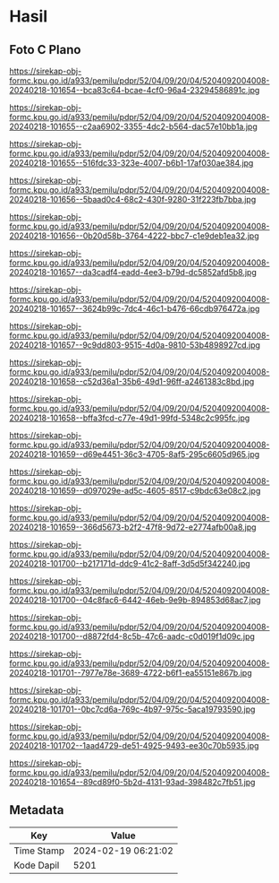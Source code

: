# Hasil

## Foto C Plano

https://sirekap-obj-formc.kpu.go.id/a933/pemilu/pdpr/52/04/09/20/04/5204092004008-20240218-101654--bca83c64-bcae-4cf0-96a4-23294586891c.jpg

https://sirekap-obj-formc.kpu.go.id/a933/pemilu/pdpr/52/04/09/20/04/5204092004008-20240218-101655--c2aa6902-3355-4dc2-b564-dac57e10bb1a.jpg

https://sirekap-obj-formc.kpu.go.id/a933/pemilu/pdpr/52/04/09/20/04/5204092004008-20240218-101655--516fdc33-323e-4007-b6b1-17af030ae384.jpg

https://sirekap-obj-formc.kpu.go.id/a933/pemilu/pdpr/52/04/09/20/04/5204092004008-20240218-101656--5baad0c4-68c2-430f-9280-31f223fb7bba.jpg

https://sirekap-obj-formc.kpu.go.id/a933/pemilu/pdpr/52/04/09/20/04/5204092004008-20240218-101656--0b20d58b-3764-4222-bbc7-c1e9deb1ea32.jpg

https://sirekap-obj-formc.kpu.go.id/a933/pemilu/pdpr/52/04/09/20/04/5204092004008-20240218-101657--da3cadf4-eadd-4ee3-b79d-dc5852afd5b8.jpg

https://sirekap-obj-formc.kpu.go.id/a933/pemilu/pdpr/52/04/09/20/04/5204092004008-20240218-101657--3624b99c-7dc4-46c1-b476-66cdb976472a.jpg

https://sirekap-obj-formc.kpu.go.id/a933/pemilu/pdpr/52/04/09/20/04/5204092004008-20240218-101657--9c9dd803-9515-4d0a-9810-53b4898927cd.jpg

https://sirekap-obj-formc.kpu.go.id/a933/pemilu/pdpr/52/04/09/20/04/5204092004008-20240218-101658--c52d36a1-35b6-49d1-96ff-a2461383c8bd.jpg

https://sirekap-obj-formc.kpu.go.id/a933/pemilu/pdpr/52/04/09/20/04/5204092004008-20240218-101658--bffa3fcd-c77e-49d1-99fd-5348c2c995fc.jpg

https://sirekap-obj-formc.kpu.go.id/a933/pemilu/pdpr/52/04/09/20/04/5204092004008-20240218-101659--d69e4451-36c3-4705-8af5-295c6605d965.jpg

https://sirekap-obj-formc.kpu.go.id/a933/pemilu/pdpr/52/04/09/20/04/5204092004008-20240218-101659--d097029e-ad5c-4605-8517-c9bdc63e08c2.jpg

https://sirekap-obj-formc.kpu.go.id/a933/pemilu/pdpr/52/04/09/20/04/5204092004008-20240218-101659--366d5673-b2f2-47f8-9d72-e2774afb00a8.jpg

https://sirekap-obj-formc.kpu.go.id/a933/pemilu/pdpr/52/04/09/20/04/5204092004008-20240218-101700--b217171d-ddc9-41c2-8aff-3d5d5f342240.jpg

https://sirekap-obj-formc.kpu.go.id/a933/pemilu/pdpr/52/04/09/20/04/5204092004008-20240218-101700--04c8fac6-6442-46eb-9e9b-894853d68ac7.jpg

https://sirekap-obj-formc.kpu.go.id/a933/pemilu/pdpr/52/04/09/20/04/5204092004008-20240218-101700--d8872fd4-8c5b-47c6-aadc-c0d019f1d09c.jpg

https://sirekap-obj-formc.kpu.go.id/a933/pemilu/pdpr/52/04/09/20/04/5204092004008-20240218-101701--7977e78e-3689-4722-b6f1-ea55151e867b.jpg

https://sirekap-obj-formc.kpu.go.id/a933/pemilu/pdpr/52/04/09/20/04/5204092004008-20240218-101701--0bc7cd6a-769c-4b97-975c-5aca19793590.jpg

https://sirekap-obj-formc.kpu.go.id/a933/pemilu/pdpr/52/04/09/20/04/5204092004008-20240218-101702--1aad4729-de51-4925-9493-ee30c70b5935.jpg

https://sirekap-obj-formc.kpu.go.id/a933/pemilu/pdpr/52/04/09/20/04/5204092004008-20240218-101654--89cd89f0-5b2d-4131-93ad-398482c7fb51.jpg


## Metadata

| Key        | Value               |
| ---------- | ------------------- |
| Time Stamp | 2024-02-19 06:21:02 |
| Kode Dapil | 5201                |



